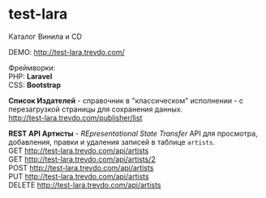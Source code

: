 # test-lara
Каталог Винила и CD

DEMO: http://test-lara.trevdo.com/

Фреймворки:  
PHP: **Laravel**  
CSS: **Bootstrap**  

**Список Издателей** - справочник в "классическом" исполнении - с перезагрузкой страницы для сохранения данных.  
http://test-lara.trevdo.com/publisher/list

**REST API Артисты** - _REpresentational State Transfer_ API для просмотра, добавления, правки и удаления записей в таблице `artists`.  
GET http://test-lara.trevdo.com/api/artists  
GET http://test-lara.trevdo.com/api/artists/2  
POST http://test-lara.trevdo.com/api/artists  
PUT http://test-lara.trevdo.com/api/artists  
DELETE http://test-lara.trevdo.com/api/artists  
